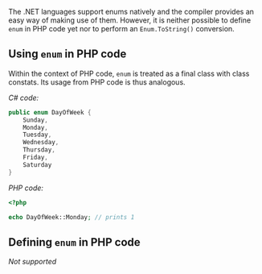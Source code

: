 The .NET languages support enums natively and the compiler provides an easy way of making use of them. However, it is neither possible to define `enum` in PHP code yet nor to perform an `Enum.ToString()` conversion.

## Using `enum` in PHP code

Within the context of PHP code, `enum` is treated as a final class with class constats. Its usage from PHP code is thus analogous.

*C# code:*
``` csharp
public enum DayOfWeek {
	Sunday,
	Monday,
	Tuesday,
	Wednesday,
	Thursday,
	Friday,
	Saturday
}
```

*PHP code:*
```php
<?php

echo DayOfWeek::Monday; // prints 1
```

## Defining `enum` in PHP code

*Not supported*
